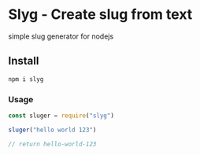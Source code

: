 # Slyg - Create slug from text

simple slug generator for nodejs

## Install

```bash
npm i slyg
```

### Usage

```js
const sluger = require("slyg")

sluger("hello world 123")

// return hello-world-123
```